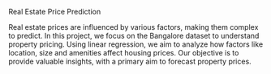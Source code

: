 Real Estate Price Prediction

Real estate prices are influenced by various factors, making them complex to predict. In this project, we focus on the Bangalore dataset to understand property pricing. Using linear regression, we aim to analyze how factors like location, size and amenities affect housing prices. Our objective is to provide valuable insights, with a primary aim to forecast property prices.
